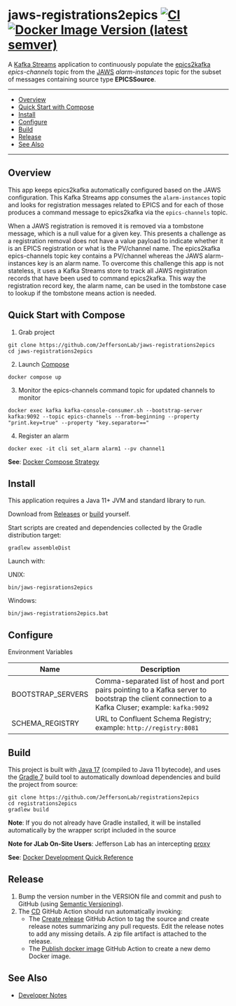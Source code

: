 # jaws-registrations2epics [![CI](https://github.com/JeffersonLab/jaws-registrations2epics/actions/workflows/ci.yaml/badge.svg)](https://github.com/JeffersonLab/jaws-registrations2epics/actions/workflows/ci.yaml) [![Docker Image Version (latest semver)](https://img.shields.io/docker/v/jeffersonlab/jaws-registrations2epics?sort=semver&label=DockerHub)   ](https://hub.docker.com/r/jeffersonlab/jaws-registrations2epics)
A [Kafka Streams](https://kafka.apache.org/documentation/streams/) application to continuously populate the [epics2kafka](https://github.com/JeffersonLab/epics2kafka) _epics-channels_ topic from the [JAWS](https://github.com/JeffersonLab/jaws) _alarm-instances_ topic for the subset of messages containing source type __EPICSSource__.  

---
 - [Overview](https://github.com/JeffersonLab/jaws-registrations2epics#overview)
 - [Quick Start with Compose](https://github.com/JeffersonLab/jaws-registrations2epics#quick-start-with-compose)
 - [Install](https://github.com/JeffersonLab/jaws-registrations2epics#install)
 - [Configure](https://github.com/JeffersonLab/jaws-registrations2epics#configure)
 - [Build](https://github.com/JeffersonLab/jaws-registrations2epics#build) 
 - [Release](https://github.com/JeffersonLab/jaws-registrations2epics#release)  
 - [See Also](https://github.com/JeffersonLab/jaws-registrations2epics#see-also)
 ---

## Overview
This app keeps epics2kafka automatically configured based on the JAWS configuration.  This Kafka Streams app consumes the `alarm-instances` topic and looks for registration messages related to EPICS and for each of those produces a command message to epics2kafka via the `epics-channels` topic.   

When a JAWS registration is removed it is removed via a tombstone message, which is a null value for a given key.  This presents a challenge as a registration removal does not have a value payload to indicate whether it is an EPICS registration or what is the PV/channel name.  The epics2kafka epics-channels topic key contains a PV/channel whereas the JAWS alarm-instances key is an alarm name.   To overcome this challenge this app is not stateless, it uses a Kafka Streams store to track all JAWS registration records that have been used to command epics2kafka.  This way the registration record key, the alarm name, can be used in the tombstone case to lookup if the tombstone means action is needed.

## Quick Start with Compose 
1. Grab project
```
git clone https://github.com/JeffersonLab/jaws-registrations2epics
cd jaws-registrations2epics
```
2. Launch [Compose](https://github.com/docker/compose)
```
docker compose up
```
3. Monitor the epics-channels command topic for updated channels to monitor 
```
docker exec kafka kafka-console-consumer.sh --bootstrap-server kafka:9092 --topic epics-channels --from-beginning --property "print.key=true" --property "key.separator==" 
```
4. Register an alarm
```
docker exec -it cli set_alarm alarm1 --pv channel1 
```

**See**: [Docker Compose Strategy](https://gist.github.com/slominskir/a7da801e8259f5974c978f9c3091d52c)

## Install
This application requires a Java 11+ JVM and standard library to run.

Download from [Releases](https://github.com/JeffersonLab/jaws-registrations2epics/releases) or [build](https://github.com/JeffersonLab/jaws-registrations2epics#build) yourself.

Start scripts are created and dependencies collected by the Gradle distribution target:
```
gradlew assembleDist
```

Launch with:

UNIX:
```
bin/jaws-regisrations2epics
```
Windows:
```
bin/jaws-registrations2epics.bat
```

## Configure
Environment Variables

| Name | Description |
|---|---|
| BOOTSTRAP_SERVERS | Comma-separated list of host and port pairs pointing to a Kafka server to bootstrap the client connection to a Kafka Cluser; example: `kafka:9092` |
| SCHEMA_REGISTRY | URL to Confluent Schema Registry; example: `http://registry:8081` |

## Build
This project is built with [Java 17](https://adoptium.net/) (compiled to Java 11 bytecode), and uses the [Gradle 7](https://gradle.org/) build tool to automatically download dependencies and build the project from source:

```
git clone https://github.com/JeffersonLab/registrations2epics
cd registrations2epics
gradlew build
```
**Note**: If you do not already have Gradle installed, it will be installed automatically by the wrapper script included in the source

**Note for JLab On-Site Users**: Jefferson Lab has an intercepting [proxy](https://gist.github.com/slominskir/92c25a033db93a90184a5994e71d0b78)

**See**: [Docker Development Quick Reference](https://gist.github.com/slominskir/a7da801e8259f5974c978f9c3091d52c#development-quick-reference)

## Release
1. Bump the version number in the VERSION file and commit and push to GitHub (using [Semantic Versioning](https://semver.org/)).
2. The [CD](https://github.com/JeffersonLab/jaws-registrations2epics/blob/main/.github/workflows/cd.yaml) GitHub Action should run automatically invoking:
    - The [Create release](https://github.com/JeffersonLab/java-workflows/blob/main/.github/workflows/gh-release.yaml) GitHub Action to tag the source and create release notes summarizing any pull requests.   Edit the release notes to add any missing details.  A zip file artifact is attached to the release.
    - The [Publish docker image](https://github.com/JeffersonLab/container-workflows/blob/main/.github/workflows/docker-publish.yaml) GitHub Action to create a new demo Docker image.


## See Also
   - [Developer Notes](https://github.com/JeffersonLab/jaws-registrations2epics/wiki/Developer-Notes)
